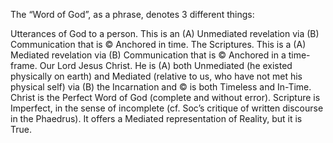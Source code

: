 The “Word of God”, as a phrase, denotes 3 different things:

Utterances of God to a person.
This is an (A) Unmediated revelation via (B) Communication that is © Anchored in time.
The Scriptures.
This is a (A) Mediated revelation via (B) Communication that is © Anchored in a time-frame.
Our Lord Jesus Christ.
He is (A) both Unmediated (he existed physically on earth) and Mediated (relative to us, who have not met his physical self) via (B) the Incarnation and © is both Timeless and In-Time.
Christ is the Perfect Word of God (complete and without error). Scripture is Imperfect, in the sense of incomplete (cf. Soc’s critique of written discourse in the Phaedrus). It offers a Mediated representation of Reality, but it is True.
